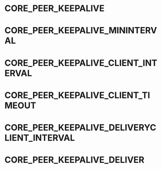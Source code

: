 # CORE_PEER_KEEPALIVE
# CORE_PEER_KEEPALIVE_MININTERVAL
# CORE_PEER_KEEPALIVE_CLIENT_INTERVAL
# CORE_PEER_KEEPALIVE_CLIENT_TIMEOUT
# CORE_PEER_KEEPALIVE_DELIVERYCLIENT_INTERVAL
# CORE_PEER_KEEPALIVE_DELIVER